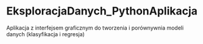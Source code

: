 # EksploracjaDanych_PythonAplikacja
Aplikacja z interfejsem graficznym do tworzenia i porównywnia modeli danych (klasyfikacja i regresja)
